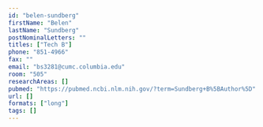 ```yaml
---
id: "belen-sundberg"
firstName: "Belen"
lastName: "Sundberg"
postNominalLetters: ""
titles: ["Tech B"]
phone: "851-4966"
fax: ""
email: "bs3281@cumc.columbia.edu"
room: "505"
researchAreas: []
pubmed: "https://pubmed.ncbi.nlm.nih.gov/?term=Sundberg+B%5BAuthor%5D"
url: []
formats: ["long"]
tags: []
---
```

